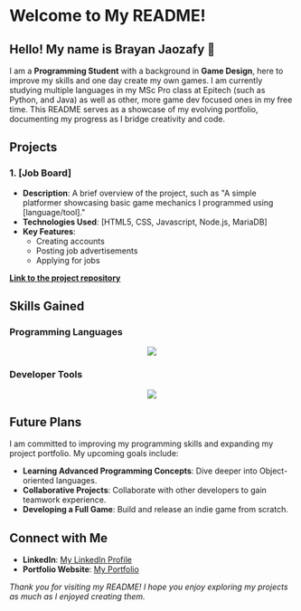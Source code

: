 # Welcome to My README!

## Hello! My name is Brayan Jaozafy 👋

I am a **Programming Student** with a background in **Game Design**, here to improve my skills and one day create my own games. I am currently studying multiple languages in my MSc Pro class at Epitech (such as Python, and Java) as well as other, more game dev focused ones in my free time. This README serves as a showcase of my evolving portfolio, documenting my progress as I bridge creativity and code.

## Projects

### 1. **[Job Board]**
- **Description**: A brief overview of the project, such as "A simple platformer showcasing basic game mechanics I programmed using [language/tool]."
- **Technologies Used**: [HTML5, CSS, Javascript, Node.js, MariaDB]
- **Key Features**:
  - Creating accounts
  - Posting job advertisements
  - Applying for jobs

**[Link to the project repository](https://github.com/BrayouJ/Projet_Job_Board)**

## Skills Gained
### **Programming Languages**
<p align="center">
  <a href="https://skillicons.dev">
    <img src="https://skillicons.dev/icons?i=js,html,css,py,java,cs&perline=3" />
  </a>
</p>

### **Developer Tools**
<p align="center">
  <a href="https://skillicons.dev">
   <img src="https://skillicons.dev/icons?i=express,mysql,postman,git,unity,unreal,godot,blender,ps,pr,ae,ai,react,obsidian,figma,notion&perline=4" />
  </a>
</p>

## Future Plans
I am committed to improving my programming skills and expanding my project portfolio. My upcoming goals include:
- **Learning Advanced Programming Concepts**: Dive deeper into Object-oriented languages.
- **Collaborative Projects**: Collaborate with other developers to gain teamwork experience.
- **Developing a Full Game**: Build and release an indie game from scratch.

## Connect with Me
- **LinkedIn**: [My LinkedIn Profile](https://www.linkedin.com/in/brayan-jaozafy/)
- **Portfolio Website**: [My Portfolio](https://brayoujao.wixsite.com/website)

*Thank you for visiting my README! I hope you enjoy exploring my projects as much as I enjoyed creating them.*
